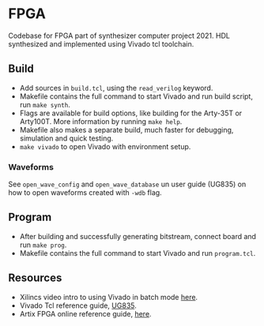 # FPGA

Codebase for FPGA part of synthesizer computer project 2021. HDL synthesized and implemented using Vivado tcl toolchain.

## Build
* Add sources in `build.tcl`, using the `read_verilog` keyword.
* Makefile contains the full command to start Vivado and run build script, run `make synth`.
* Flags are available for build options, like building for the Arty-35T or Arty100T. More information by running `make help`.
* Makefile also makes a separate build, much faster for debugging, simulation and quick testing.
* `make vivado` to open Vivado with environment setup.

### Waveforms
See `open_wave_config` and `open_wave_database` un user guide (UG835) on how to open waveforms created with `-wdb` flag.

## Program
* After building and successfully generating bitstream, connect board and run `make prog`.
* Makefile contains the full command to start Vivado and run `program.tcl`.

## Resources

* Xilincs video intro to using Vivado in batch mode [here](https://www.youtube.com/watch?v=04uFCkR5owM).
* Vivado Tcl reference guide, [UG835](https://www.xilinx.com/support/documentation/sw_manuals/xilinx2018_1/ug835-vivado-tcl-commands.pdf).
* Artix FPGA online reference guide, [here](https://digilent.com/reference/programmable-logic/arty-a7/reference-manual).
